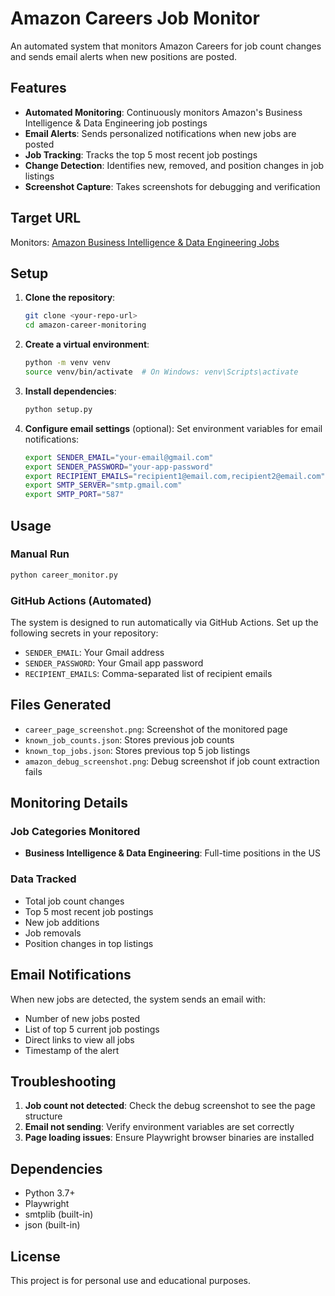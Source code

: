 # Amazon Careers Job Monitor

An automated system that monitors Amazon Careers for job count changes and sends email alerts when new positions are posted.

## Features

- **Automated Monitoring**: Continuously monitors Amazon's Business Intelligence & Data Engineering job postings
- **Email Alerts**: Sends personalized notifications when new jobs are posted
- **Job Tracking**: Tracks the top 5 most recent job postings
- **Change Detection**: Identifies new, removed, and position changes in job listings
- **Screenshot Capture**: Takes screenshots for debugging and verification

## Target URL

Monitors: [Amazon Business Intelligence & Data Engineering Jobs](https://amazon.jobs/content/en/job-categories/business-intelligence-data-engineering?country%5B%5D=US&employment-type%5B%5D=Full+time&role-type%5B%5D=0)

## Setup

1. **Clone the repository**:
   ```bash
   git clone <your-repo-url>
   cd amazon-career-monitoring
   ```

2. **Create a virtual environment**:
   ```bash
   python -m venv venv
   source venv/bin/activate  # On Windows: venv\Scripts\activate
   ```

3. **Install dependencies**:
   ```bash
   python setup.py
   ```

4. **Configure email settings** (optional):
   Set environment variables for email notifications:
   ```bash
   export SENDER_EMAIL="your-email@gmail.com"
   export SENDER_PASSWORD="your-app-password"
   export RECIPIENT_EMAILS="recipient1@email.com,recipient2@email.com"
   export SMTP_SERVER="smtp.gmail.com"
   export SMTP_PORT="587"
   ```

## Usage

### Manual Run
```bash
python career_monitor.py
```

### GitHub Actions (Automated)
The system is designed to run automatically via GitHub Actions. Set up the following secrets in your repository:

- `SENDER_EMAIL`: Your Gmail address
- `SENDER_PASSWORD`: Your Gmail app password
- `RECIPIENT_EMAILS`: Comma-separated list of recipient emails

## Files Generated

- `career_page_screenshot.png`: Screenshot of the monitored page
- `known_job_counts.json`: Stores previous job counts
- `known_top_jobs.json`: Stores previous top 5 job listings
- `amazon_debug_screenshot.png`: Debug screenshot if job count extraction fails

## Monitoring Details

### Job Categories Monitored
- **Business Intelligence & Data Engineering**: Full-time positions in the US

### Data Tracked
- Total job count changes
- Top 5 most recent job postings
- New job additions
- Job removals
- Position changes in top listings

## Email Notifications

When new jobs are detected, the system sends an email with:
- Number of new jobs posted
- List of top 5 current job postings
- Direct links to view all jobs
- Timestamp of the alert

## Troubleshooting

1. **Job count not detected**: Check the debug screenshot to see the page structure
2. **Email not sending**: Verify environment variables are set correctly
3. **Page loading issues**: Ensure Playwright browser binaries are installed

## Dependencies

- Python 3.7+
- Playwright
- smtplib (built-in)
- json (built-in)

## License

This project is for personal use and educational purposes.

